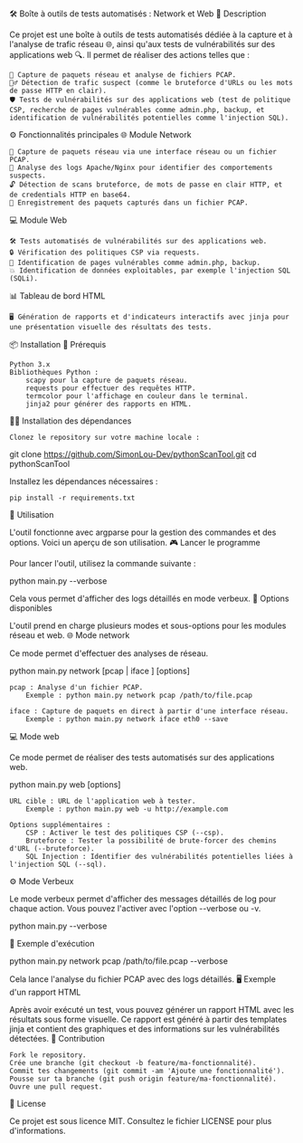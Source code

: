 ﻿🛠️ Boîte à outils de tests automatisés : Network et Web
📜 Description

Ce projet est une boîte à outils de tests automatisés dédiée à la capture et à l'analyse de trafic réseau 🌐, ainsi qu'aux tests de vulnérabilités sur des applications web 🔍. Il permet de réaliser des actions telles que :

    🚨 Capture de paquets réseau et analyse de fichiers PCAP.
    🕵️‍♂️ Détection de trafic suspect (comme le bruteforce d'URLs ou les mots de passe HTTP en clair).
    🛡️ Tests de vulnérabilités sur des applications web (test de politique CSP, recherche de pages vulnérables comme admin.php, backup, et identification de vulnérabilités potentielles comme l'injection SQL).

⚙️ Fonctionnalités principales
🌐 Module Network

    📡 Capture de paquets réseau via une interface réseau ou un fichier PCAP.
    📜 Analyse des logs Apache/Nginx pour identifier des comportements suspects.
    🔓 Détection de scans bruteforce, de mots de passe en clair HTTP, et de credentials HTTP en base64.
    💾 Enregistrement des paquets capturés dans un fichier PCAP.

💻 Module Web

    🛠️ Tests automatisés de vulnérabilités sur des applications web.
    🔒 Vérification des politiques CSP via requests.
    🚪 Identification de pages vulnérables comme admin.php, backup.
    💥 Identification de données exploitables, par exemple l'injection SQL (SQLi).

📊 Tableau de bord HTML

    🖥️ Génération de rapports et d'indicateurs interactifs avec jinja pour une présentation visuelle des résultats des tests.

📦 Installation
🚀 Prérequis

    Python 3.x
    Bibliothèques Python :
        scapy pour la capture de paquets réseau.
        requests pour effectuer des requêtes HTTP.
        termcolor pour l'affichage en couleur dans le terminal.
        jinja2 pour générer des rapports en HTML.

🧑‍💻 Installation des dépendances

    Clonez le repository sur votre machine locale :

git clone https://github.com/SimonLou-Dev/pythonScanTool.git
cd pythonScanTool

Installez les dépendances nécessaires :

    pip install -r requirements.txt

🚀 Utilisation

L'outil fonctionne avec argparse pour la gestion des commandes et des options. Voici un aperçu de son utilisation.
🎮 Lancer le programme

Pour lancer l'outil, utilisez la commande suivante :

python main.py --verbose

Cela vous permet d'afficher des logs détaillés en mode verbeux.
📝 Options disponibles

L'outil prend en charge plusieurs modes et sous-options pour les modules réseau et web.
🌐 Mode network

Ce mode permet d'effectuer des analyses de réseau.

python main.py network [pcap | iface ] [options]

    pcap : Analyse d'un fichier PCAP.
        Exemple : python main.py network pcap /path/to/file.pcap

    iface : Capture de paquets en direct à partir d'une interface réseau.
        Exemple : python main.py network iface eth0 --save


💻 Mode web

Ce mode permet de réaliser des tests automatisés sur des applications web.

python main.py web [options]

    URL cible : URL de l'application web à tester.
        Exemple : python main.py web -u http://example.com

    Options supplémentaires :
        CSP : Activer le test des politiques CSP (--csp).
        Bruteforce : Tester la possibilité de brute-forcer des chemins d'URL (--bruteforce).
        SQL Injection : Identifier des vulnérabilités potentielles liées à l'injection SQL (--sql).

⚙️ Mode Verbeux

Le mode verbeux permet d'afficher des messages détaillés de log pour chaque action. Vous pouvez l'activer avec l'option --verbose ou -v.

python main.py --verbose

📑 Exemple d'exécution

python main.py network pcap /path/to/file.pcap --verbose

Cela lance l'analyse du fichier PCAP avec des logs détaillés.
🖥️ Exemple d'un rapport HTML

Après avoir exécuté un test, vous pouvez générer un rapport HTML avec les résultats sous forme visuelle. Ce rapport est généré à partir des templates jinja et contient des graphiques et des informations sur les vulnérabilités détectées.
🤝 Contribution

    Fork le repository.
    Crée une branche (git checkout -b feature/ma-fonctionnalité).
    Commit tes changements (git commit -am 'Ajoute une fonctionnalité').
    Pousse sur ta branche (git push origin feature/ma-fonctionnalité).
    Ouvre une pull request.

📄 License

Ce projet est sous licence MIT. Consultez le fichier LICENSE pour plus d'informations.

